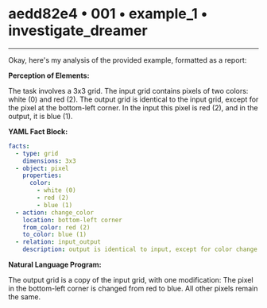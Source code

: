 # aedd82e4 • 001 • example_1 • investigate_dreamer

---
Okay, here's my analysis of the provided example, formatted as a report:

**Perception of Elements:**

The task involves a 3x3 grid. The input grid contains pixels of two colors: white (0) and red (2). The output grid is identical to the input grid, except for the pixel at the bottom-left corner. In the input this pixel is red (2), and in the output, it is blue (1).

**YAML Fact Block:**



```yaml
facts:
  - type: grid
    dimensions: 3x3
  - object: pixel
    properties:
      color:
        - white (0)
        - red (2)
        - blue (1)
  - action: change_color
    location: bottom-left corner
    from_color: red (2)
    to_color: blue (1)
  - relation: input_output
    description: output is identical to input, except for color change at bottom-left corner.
```



**Natural Language Program:**

The output grid is a copy of the input grid, with one modification: The pixel in the bottom-left corner is changed from red to blue. All other pixels remain the same.

